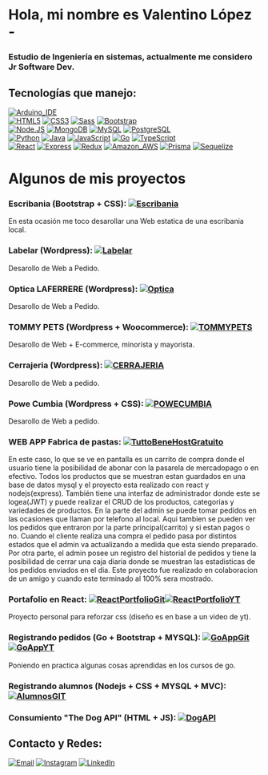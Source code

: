 # Hola, mi nombre es Valentino López -
### Estudio de Ingeniería en sistemas, actualmente me considero Jr Software Dev.

## Tecnologías que manejo:
[![Arduino_IDE](https://img.shields.io/badge/Arduino_IDE-00979D?style=for-the-badge&logo=arduino&logoColor=white)]()
</br>
[![HTML5](https://img.shields.io/badge/HTML5-E34F26?style=for-the-badge&logo=html5&logoColor=white)]()
[![CSS3](https://img.shields.io/badge/CSS3-1572B6?style=for-the-badge&logo=css3&logoColor=white)]()
[![Sass](https://img.shields.io/badge/Sass-CC6699?style=for-the-badge&logo=sass&logoColor=white)]()
[![Bootstrap](https://img.shields.io/badge/Bootstrap-563D7C?style=for-the-badge&logo=bootstrap&logoColor=white)]()
</br>
[![Node.JS](https://img.shields.io/badge/Node.JS-339933?style=for-the-badge&logo=node.js&logoColor=white&labelColor=101010)]()
[![MongoDB](https://img.shields.io/badge/MongoDB-47A248?style=for-the-badge&logo=mongodb&logoColor=white&labelColor=101010)]()
[![MySQL](https://img.shields.io/badge/MySQL-4479A1?style=for-the-badge&logo=mysql&logoColor=white&labelColor=101010)]()
[![PostgreSQL](https://img.shields.io/badge/PostgreSQL-316192?style=for-the-badge&logo=postgresql&logoColor=white)]()
</br>
[![Python](https://img.shields.io/badge/Python-yellow?style=for-the-badge&logo=python&logoColor=white&labelColor=101010)]()
[![Java](https://img.shields.io/badge/Java-ED8B00?style=for-the-badge&logo=openjdk&logoColor=white)]()
[![JavaScript](https://img.shields.io/badge/JavaScript-F7DF1E?style=for-the-badge&logo=javascript&logoColor=white&labelColor=101010)]()
[![Go](https://img.shields.io/badge/Go-00ADD8?style=for-the-badge&logo=go&logoColor=white)]()
[![TypeScript](https://img.shields.io/badge/TypeScript-007ACC?style=for-the-badge&logo=typescript&logoColor=white)]()
</br>
[![React](https://img.shields.io/badge/React-20232A?style=for-the-badge&logo=react&logoColor=61DAFB)]()
[![Express](https://img.shields.io/badge/Express.js-404D59?style=for-the-badge)]()
[![Redux](https://img.shields.io/badge/Redux-593D88?style=for-the-badge&logo=redux&logoColor=white)]()
[![Amazon_AWS](https://img.shields.io/badge/Amazon_AWS-232F3E?style=for-the-badge&logo=amazon-aws&logoColor=white)]()
[![Prisma](https://img.shields.io/badge/Prisma-3982CE?style=for-the-badge&logo=Prisma&logoColor=white)]()
[![Sequelize](https://img.shields.io/badge/Sequelize-52B0E7?style=for-the-badge&logo=Sequelize&logoColor=white)]()


# Algunos de mis proyectos

### Escribania (Bootstrap + CSS): [![Escribania](https://img.shields.io/website-up-down-green-red/http/monip.org.svg)](https://escribaniagomezgianelli.com/)
En esta ocasión me toco desarollar una Web estatica de una escribania local.

### Labelar (Wordpress): [![Labelar](https://img.shields.io/website-up-down-green-red/http/monip.org.svg)](https://labelargentina.com/)
Desarollo de Web a Pedido.

### Optica LAFERRERE (Wordpress): [![Optica](https://img.shields.io/website-up-down-green-red/http/monip.org.svg)](https://opticalaferrere.com/)
Desarollo de Web a Pedido.

### TOMMY PETS (Wordpress + Woocommerce): [![TOMMYPETS](https://img.shields.io/website-up-down-green-red/http/monip.org.svg)](https://tommypets.com.ar/)
Desarollo de Web + E-commerce, minorista y mayorista.

### Cerrajeria (Wordpress): [![CERRAJERIA](https://img.shields.io/website-up-down-green-red/http/monip.org.svg)](https://cerrajeriaemergencias.com/)
Desarollo de Web a pedido.

### Powe Cumbia (Wordpress + CSS): [![POWECUMBIA](https://img.shields.io/website-up-down-green-red/http/monip.org.svg)](https://powercumbia.com/)
Desarollo de Web a pedido.

### WEB APP Fabrica de pastas: [![TuttoBeneHostGratuito](https://img.shields.io/website-down-down-red-red/http/cv.lbesson.qc.to.svg)](https://gomezgianelli.000webhostapp.com/)
En este caso, lo que se ve en pantalla es un carrito de compra donde el usuario tiene la posibilidad de abonar con la pasarela de mercadopago o en efectivo. Todos los productos que se muestran estan guardados en una base de datos mysql y el proyecto esta realizado con react y nodejs(express). También tiene una interfaz de administrador donde este se logea(JWT) y puede realizar el CRUD de los productos, categorias y variedades de productos. En la parte del admin se puede tomar pedidos en las ocasiones que llaman por telefono al local. Aqui tambien se pueden ver los pedidos que entraron por la parte principal(carrito) y si estan pagos o no. Cuando el cliente realiza una compra el pedido pasa por distintos estados que el admin va actualizando a medida que esta siendo preparado. Por otra parte, el admin posee un registro del historial de pedidos y tiene la posibilidad de cerrar una caja diaria donde se muestran las estadisticas de los pedidos enviados en el dia. Este proyecto fue realizado en colaboracion de un amigo y cuando este terminado al 100% sera mostrado.

### Portafolio en React: [![ReactPortfolioGit](https://img.shields.io/badge/GitHub-100000?style=for-the-badge&logo=github&logoColor=white)](https://github.com/valentinolopezbruno/Web-PortFolio-REAC)[![ReactPortfolioYT](https://img.shields.io/badge/YouTube-FF0000?style=for-the-badge&logo=youtube&logoColor=white)](https://youtu.be/33lemQaCis8)
Proyecto personal para reforzar css (diseño es en base a un video de yt).

### Registrando pedidos (Go + Bootstrap + MYSQL): [![GoAppGit](https://img.shields.io/badge/GitHub-100000?style=for-the-badge&logo=github&logoColor=white)](https://github.com/valentinolopezbruno/Go_register_order) [![GoAppYT](https://img.shields.io/badge/YouTube-FF0000?style=for-the-badge&logo=youtube&logoColor=white)](https://www.youtube.com/watch?v=HMWuUNFGBZ8)
Poniendo en practica algunas cosas aprendidas en los cursos de go.

### Registrando alumnos (Nodejs + CSS + MYSQL + MVC): [![AlumnosGIT](https://img.shields.io/badge/GitHub-100000?style=for-the-badge&logo=github&logoColor=white)](https://github.com/valentinolopezbruno/tp-mario-backend-pp2022)


### Consumiento "The Dog API" (HTML + JS): [![DogAPI](https://img.shields.io/badge/GitHub-100000?style=for-the-badge&logo=github&logoColor=white)](https://github.com/valentinolopezbruno/webDogsAPI)


## Contacto y Redes:
[![Email](https://img.shields.io/badge/valentinolopezbruno@gmail.com-email_personal_-D14836?style=for-the-badge&logo=gmail&logoColor=white&labelColor=101010)](valentinolopezbruno@gmail.com)
[![Instagram](https://img.shields.io/badge/Instagram-@valentino.lopez1-E4405F?style=for-the-badge&logo=instagram&logoColor=white&labelColor=101010)](https://instagram.com/valentino.lopez1)
[![LinkedIn](https://img.shields.io/badge/LinkedIn-Valentino_Lopez-0077B5?style=for-the-badge&logo=linkedin&logoColor=white&labelColor=101010)](https://www.linkedin.com/in/valentinolopezbruno/)

